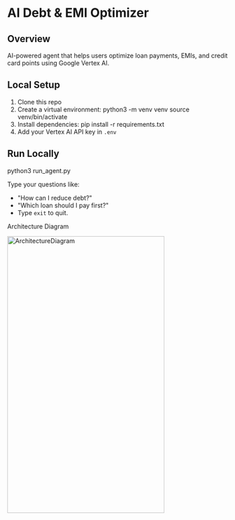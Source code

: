 # AI Debt & EMI Optimizer

## Overview
AI-powered agent that helps users optimize loan payments, EMIs, and credit card points using Google Vertex AI.

## Local Setup
1. Clone this repo
2. Create a virtual environment:
   python3 -m venv venv
   source venv/bin/activate
3. Install dependencies:
   pip install -r requirements.txt
4. Add your Vertex AI API key in `.env`

## Run Locally
python3 run_agent.py

Type your questions like:
- "How can I reduce debt?"
- "Which loan should I pay first?"
- Type `exit` to quit.

Architecture Diagram


<img width="359" height="632" alt="ArchitectureDiagram" src="https://github.com/user-attachments/assets/3d0125c1-5032-4d56-8f76-2d55b28bb526" />
